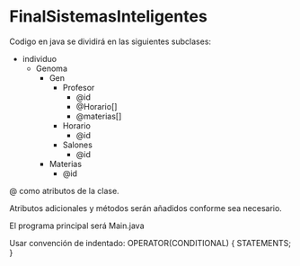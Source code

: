 # FinalSistemasInteligentes

Codigo en java se dividirá en las siguientes subclases:

- individuo
    - Genoma 
        - Gen
            - Profesor 
                + @id
                - @Horario[]
                - @materias[]
            - Horario
                + @id
            - Salones
                + @id
        - Materias
            + @id

@ como atributos de la clase.

Atributos adicionales y métodos serán añadidos conforme sea necesario.

El programa principal será Main.java

Usar convención de indentado:
    OPERATOR(CONDITIONAL)
    {
        STATEMENTS;
    }


